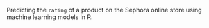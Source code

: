 Predicting the `rating` of a product on the Sephora online store using machine learning models in R.
